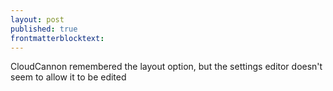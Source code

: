 ```yaml
---
layout: post
published: true
frontmatterblocktext: 
---
```



CloudCannon remembered the layout option, but the settings editor doesn't seem to allow it to be edited